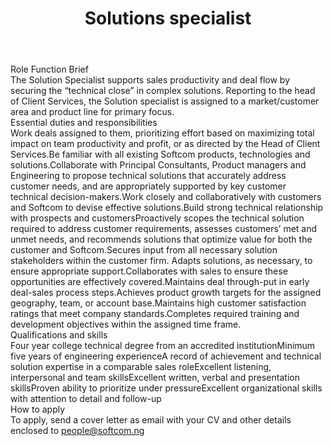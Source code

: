 ---
title:              Solutions specialist
location:           Lagos, Nigeria
contract_type:      Full time
department:         Client Services
subunit:            Client Services
featured_image:     /uploads/headers/openings-header.jpg
image_description:
body: |-
    ### Role Function Brief
    The Solution Specialist supports sales productivity and deal flow by securing the “technical close” in complex solutions. Reporting to the head of Client Services, the Solution specialist is assigned to a market/customer area and product line for primary focus.

    ### Essential duties and responsibilities
    - Work deals assigned to them, prioritizing effort based on maximizing total impact on team productivity and profit, or as directed by the Head of Client Services.
    - Be familiar with all existing Softcom products, technologies and solutions. 
    - Collaborate with Principal Consultants, Product managers and Engineering to propose technical solutions that accurately address customer needs, and are appropriately supported by key customer technical decision-makers.
    - Work closely and collaboratively with customers and Softcom to devise effective solutions.
    - Build strong technical relationship with prospects and customers
    - Proactively scopes the technical solution required to address customer requirements, assesses customers’ met and unmet needs, and recommends solutions that optimize value for both the customer and Softcom.
    - Secures input from all necessary solution stakeholders within the customer firm. Adapts solutions, as necessary, to ensure appropriate support.
    - Collaborates with sales to ensure these opportunities are effectively covered.
    - Maintains deal through-put in early deal-sales process steps.
    - Achieves product growth targets for the assigned geography, team, or account base.
    - Maintains high customer satisfaction ratings that meet company standards.
    - Completes required training and development objectives within the assigned time frame.

    ### Qualifications and skills
    - Four year college technical degree from an accredited institution
    - Minimum five years of engineering experience
    - A record of achievement and technical solution expertise in a comparable sales role
    - Excellent listening, interpersonal and team skills
    - Excellent written, verbal and presentation skills
    - Proven ability to prioritize under pressure
    - Excellent organizational skills with attention to detail and follow-up


    ### How to apply
    To apply, send a cover letter as email with your CV and other details enclosed to [people@softcom.ng](mailto:people@softcom.ng)
---